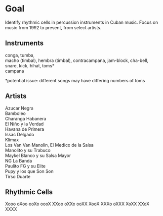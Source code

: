 # Goal
Identify rhythmic cells in percussion instruments in Cuban music. Focus on music from 1992 to present, from select artists.

## Instruments
conga, tumba,\
macho (timbal), hembra (timbal), contracampana, jam-block, cha-bell,\
snare, kick, hihat, toms*\
campana

*potential issue: different songs may have differing numbers of toms

## Artists
Azucar Negra\
Bamboleo\
Charanga Habanera\
El Niño y la Verdad\
Havana de Primera\
Issac Delgado\
Klimax\
Los Van Van
Manolin, El Medico de la Salsa\
Manolito y su Trabuco\
Maykel Blanco y su Salsa Mayor\
NG La Banda\
Paulito FG y su Elite\
Pupy y los que Son Son\
Tirso Duarte 


## Rhythmic Cells
Xooo
oXoo
ooXo
oooX
XXoo
oXXo
ooXX
XooX
XXXo
oXXX
XoXX
XXoX
XXXX
